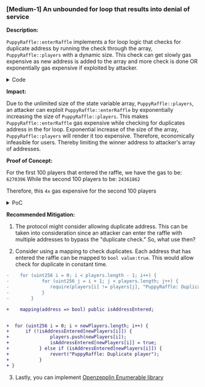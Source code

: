 ### [Medium-1] An unbounded for loop that results into denial of service

**Description:** 

`PuppyRaffle::enterRaffle` implements a for loop logic that checks for duplicate address by running the check through the array, `PuppyRaffle::players` with a dynamic size. This check can get slowly gas expensive as new address is added to the array and more check is done OR exponentially gas expensive if exploited by attacker.
<details>
<summary>Code</summary>

```javascript
     // @Audit DoS attack
@>      for (uint256 i = 0; i < players.length - 1; i++) {
            for (uint256 j = i + 1; j < players.length; j++) {
                require(players[i] != players[j], "PuppyRaffle: Duplicate player");
            }
        }


```
</details>

**Impact:** 

Due to the unlimited size of the state variable array, `PuppyRaffle::players`, an attacker can exploit `PuppyRaffle::enterRaffle` by exponentially increasing the size of `PuppyRaffle::players`. This makes `PuppyRaffle::enterRaffle`  gas expensive while checking for duplicates address in the for loop. Exponential increase of the size of the array, `PuppyRaffle::players` will render it too expensive. Therefore, economically infeasible for users. Thereby limiting the winner address to attacker's array of addresses.

**Proof of Concept:**

For the first 100 players that entered the raffle, we have the gas to be: `6270396`
While the second 100 players to be: `24361862`

Therefore, this `4x` gas expensive for the second 100 players

<details>

<summary>PoC</summary>

place the following test into the test suite: `PuppyRaffleTest.t.sol`

```Javascript
 function test_DOSAttack() public {
        vm.txGasPrice(1);
        uint initial = gasleft();

        uint playerNumber = 100;

        //initialize an array for first 100 players
        address[] memory DoS_array = new address[](playerNumber);
        for (uint160 i = 0; i < playerNumber; i++) {
            DoS_array[i] = address(i);
        }
        puppyRaffle.enterRaffle{value: entranceFee * playerNumber}(DoS_array);
        //how much gases consumed?
        uint256 gases = initial - gasleft();
        console.log(gases);

        //the gas is astronomically high for second 100 players
        

        address[] memory DoS_arraySecond = new address[](playerNumber);
        for (uint160 i = 0; i < playerNumber; i++) {
            DoS_array[i] = address(i + playerNumber);
        }
        puppyRaffle.enterRaffle{value: entranceFee * playerNumber}(DoS_array);
        //how much gases consumed?
        uint256 gasesSecond = initial - gasleft();
        console.log(gasesSecond);
        assert(gases < gasesSecond);
    }
```
</details>

**Recommended Mitigation:** 
1. The protocol might consider allowing duplicate address. This can be taken into consideration since an attacker can
enter the raffle with multiple addresses to bypass the "duplicate check." So, what use then?

2. Consider using a mapping to check duplicates. Each address that has entered the raffle can be mapped to `bool value:true`. This would allow check for duplicate in constant time.

```diff
-    for (uint256 i = 0; i < players.length - 1; i++) {
-            for (uint256 j = i + 1; j < players.length; j++) {
-               require(players[i] != players[j], "PuppyRaffle: Duplicate player");
-            }
-        }

+    mapping(address => bool) public isAddressEntered;


+  for (uint256 i = 0; i < newPlayers.length; i++) {
+      if (!isAddressEntered[newPlayers[i]]) {
+               players.push(newPlayers[i]);
+               isAddressEntered[newPlayers[i]] = true;
+           } else if (isAddressEntered[newPlayers[i]]) {
+               revert("PuppyRaffle: Duplicate player");
+           }
+ }
```
3. Lastly, you can implement [Openzepplin Enumerable library](https://docs.openzeppelin.com/contracts/4.x/api/utils#EnumerableSet)


